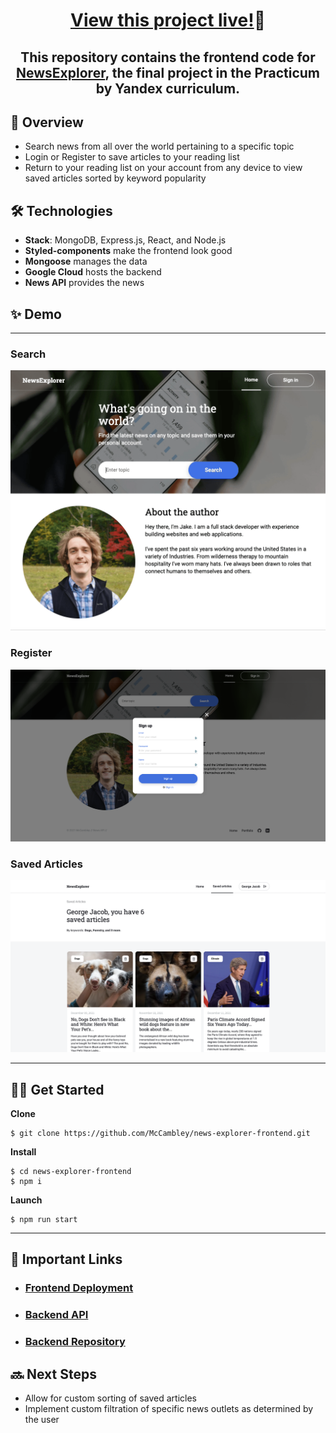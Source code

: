 <h1 align="center" ><a href="https://mccambley.github.io/news-explorer-frontend/">View this project live!</a>🎉</h1>

<h2 align="center">This repository contains the frontend code for <a href="https://mccambley.github.io/news-explorer-frontend/">NewsExplorer</a>, the final project in the Practicum by Yandex curriculum.</h2>

## 📣 Overview

- Search news from all over the world pertaining to a specific topic
- Login or Register to save articles to your reading list
- Return to your reading list on your account from any device to view saved articles sorted by keyword popularity

## 🛠 Technologies

- **Stack**: MongoDB, Express.js, React, and Node.js
- **Styled-components** make the frontend look good
- **Mongoose** manages the data
- **Google Cloud** hosts the backend
- **News API** provides the news

## ✨ Demo

---

### Search

![Demonstration](./src/images/demo.gif)

### Register

![Demonstration](./src/images/demo-register.png)

### Saved Articles

![Demonstration](./src/images/demo-saved.png)

---

## 🧑‍💻 Get Started

**Clone**

```
$ git clone https://github.com/McCambley/news-explorer-frontend.git
```

**Install**

```
$ cd news-explorer-frontend
$ npm i
```

**Launch**

```
$ npm run start
```

---

## 🔗 Important Links

- ### [Frontend Deployment](https://mccambley.github.io/news-explorer-frontend/)
- ### [Backend API](https://api.mccambley-news.students.nomoreparties.site/)
- ### [Backend Repository](https://github.com/McCambley/news-explorer-api)

## 🔜 Next Steps

- Allow for custom sorting of saved articles
- Implement custom filtration of specific news outlets as determined by the user
